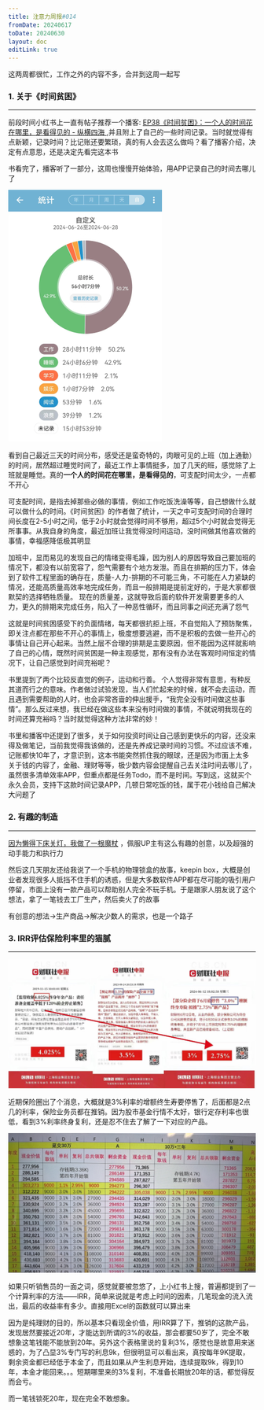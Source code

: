 ```yaml
---
title: 注意力周报#014
fromDate: 20240617
toDate: 20240630
layout: doc
editLink: true
---
```


这两周都很忙，工作之外的内容不多，合并到这周一起写

### 1. 关于《时间贫困》

---

前段时间小红书上一直有帖子推荐一个播客: [EP38《时间贫困》：一个人的时间花在哪里，是看得见的 - 纵横四海 ](https://www.xiaoyuzhoufm.com/episode/657d53aa20d779b49d86d299),并且附上了自己的一些时间记录。当时就觉得有点新颖，记录时间？比记账还要繁琐，真的有人会去这么做吗？看了播客介绍，决定有点意思，还是决定先看完这本书

书看完了，播客听了一部分，这周也慢慢开始体验，用APP记录自己的时间去哪儿了

<img src="./resources/images/image-20240629155342300.png" alt="image-20240629155342300" style="zoom:50%;" />

看到自己最近三天的时间分布，感受还是蛮奇特的，肉眼可见的上班（加上通勤）的时间，居然超过睡觉时间了，最近工作上事情挺多，加了几天的班，感觉除了上班就是睡觉。真的**一个人的时间花在哪里，是看得见的**，可支配时间太少，一点都不开心

可支配时间，是指去掉那些必做的事情，例如工作吃饭洗澡等等，自己想做什么就可以做什么的时间。《时间贫困》的作者做了统计，一天之中可支配时间的合理时间长度在2-5小时之间，低于2小时就会觉得时间不够用，超过5个小时就会觉得无所事事。从我自身的角度，最近加班让我觉得没时间运动，没时间做其他喜欢做的事情，幸福感降低极其明显

加班中，显而易见的发现自己的情绪变得毛躁，因为别人的原因导致自己要加班的情况下，都没有以前宽容了，怨气需要有个地方发泄。而且在排期的压力下，体会到了软件工程里面的确存在，质量-人力-排期的不可能三角，不可能在人力紧缺的情况，还能高质量高效率地完成任务，而且一般排期是提前定好的，于是大家都很默契的选择牺牲质量。 现在的质量差，这就导致后面的软件开发需要更多的人力，更久的排期来完成任务，陷入了一种恶性循环，而且同事之间还充满了怨气

这就是时间贫困感受下的负面情绪，每天都很抗拒上班，不自觉陷入了预防聚焦，即关注点都在那些不开心的事情上，极度想要逃避，而不是积极的去做一些开心的事情让自己开心起来。当然上层不合理的排期是主要原因，但不能因为这样就影响了自己的心情，既然时间贫困是一种主观感觉，那有没有办法在客观时间恒定的情况下，让自己感觉到时间充裕呢？

书里提到了两个比较反直觉的例子，运动和行善。 个人觉得非常有意思，有种反其道而行之的意味。作者做过试验发现，当人们忙起来的时候，就不会去运动，而且遇到需要帮助的人时，也会非常吝啬的伸出援手，“我完全没有时间做这些事情”。那么反过来想，我已经在做这些本来没有时间做的事情，不就说明我现在的时间还算充裕吗？当时就觉得这种方法非常的妙！

书里和播客中还提到了很多，关于如何投资时间让自己感到更快乐的内容，还没来得及做笔记，当前我觉得我该做的，还是先养成记录时间的习惯。不过应该不难，记账都快10年了，才意识到，这本书能突然抓住我的眼球，还是因为市面上太多关于钱的内容了，金融、理财等等，极少数内容会提醒自己去关注时间去哪儿了，虽然很多清单效率APP，但重点都是任务Todo，而不是时间。写到这，这就买个永久会员，支持下这款时间记录APP，几顿日常吃饭的钱，属于花小钱给自己解决大问题了

### 2. 有趣的制造

---

[因为懒得下床关灯，我做了一根魔杖](https://b23.tv/B4PPL9Z) ，佩服UP主有这么有趣的创意，以及超强的动手能力和执行力

然后这几天朋友还给我说了一个手机的物理锁盒的故事，keepin box，大概是创业者发现很多人抵挡不住手机的诱惑，但是大多数软件APP都在尽可能的吸引用户停留，市面上没有一款产品可以帮助别人完全不玩手机。于是跟家人朋友说了这个想法，拿了一笔钱去工厂生产，然后卖火了的故事

有创意的想法->生产商品->解决少数人的需求，也是一个路子

### 3. IRR评估保险利率里的猫腻

---

<img src="./resources/images/image-20240630224433962.png" alt="image-20240630224433962" style="zoom:50%;" />

近期保险圈出了个消息，大概就是3%利率的增额终生寿要停售了，后面都是2点几的利率，保险业务员都在推销。因为股市基金行情不太好，银行定存利率也很低，看到3%利率终身复利，还是忍不住去了解了一下对应的产品。

<img src="./resources/images/1719759429358.png" alt="1719759429358" style="zoom:50%;" />

如果只听销售员的一面之词，感觉就要被忽悠了，上小红书上搜，普遍都提到了一个计算利率的方法——IRR，简单来说就是考虑上时间的因素，几笔现金的流入流出，最后的收益率有多少。直接用Excel的函数就可以算出来

因为是纯理财的目的，所以基本只看现金价值，用IRR算了下，推销的这款产品，发现居然要接近20年，才能达到所谓的3%的收益，那会都要50岁了，完全不敢想象这笔钱能不能放到20年。另外这个表格里说的复利3%，感觉也是故意用来迷惑的，为了凸显3%专门写的利息9k，但很明显可以看出来，真按每年9K提取，剩余资金都已经低于本金了，而且如果从产生利息开始，连续提取9k，得到10年，本金才能回来。。。短期哪里来的3%复利，不准备长期放20年的话，都觉得反而会亏。

而一笔钱锁死20年，现在完全不敢想象。









